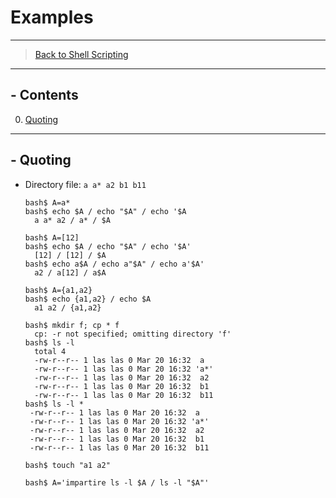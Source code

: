 # Examples

---------------
> [Back to Shell Scripting](../../../../tree/main/Shell_Scripting)
---------------
## - Contents

0. [Quoting](#--quoting)


---------------
## - Quoting

 * Directory file: `a a* a2 b1 b11`  
    ```  
    bash$ A=a*  
    bash$ echo $A / echo "$A" / echo '$A  
      a a* a2 / a* / $A  
    ```  
    ```  
    bash$ A=[12]  
    bash$ echo $A / echo "$A" / echo '$A'
      [12] / [12] / $A
    bash$ echo a$A / echo a"$A" / echo a'$A'
      a2 / a[12] / a$A
    ```  
    ```
    bash$ A={a1,a2}
    bash$ echo {a1,a2} / echo $A
      a1 a2 / {a1,a2} 
    ```
    ```
    bash$ mkdir f; cp * f 
      cp: -r not specified; omitting directory 'f'
    bash$ ls -l
      total 4
      -rw-r--r-- 1 las las 0 Mar 20 16:32  a
      -rw-r--r-- 1 las las 0 Mar 20 16:32 'a*'
      -rw-r--r-- 1 las las 0 Mar 20 16:32  a2
      -rw-r--r-- 1 las las 0 Mar 20 16:32  b1
      -rw-r--r-- 1 las las 0 Mar 20 16:32  b11 
    bash$ ls -l *
     -rw-r--r-- 1 las las 0 Mar 20 16:32  a 
     -rw-r--r-- 1 las las 0 Mar 20 16:32 'a*' 
     -rw-r--r-- 1 las las 0 Mar 20 16:32  a2
     -rw-r--r-- 1 las las 0 Mar 20 16:32  b1 
     -rw-r--r-- 1 las las 0 Mar 20 16:32  b11
    ```
    ```
    bash$ touch "a1 a2"
    ```
    ```
    bash$ A='impartire ls -l $A / ls -l "$A"'
    ```
